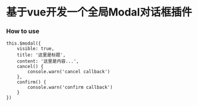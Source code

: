 # 基于vue开发一个全局Modal对话框插件

### How to use
```
this.$modal({
    visible: true,
    title: '这里是标题',
    content: '这里是内容...',
    cancel() {
        console.warn('cancel callback')
    },
    confirm() {
        console.warn('confirm callback')
    }
})
```
